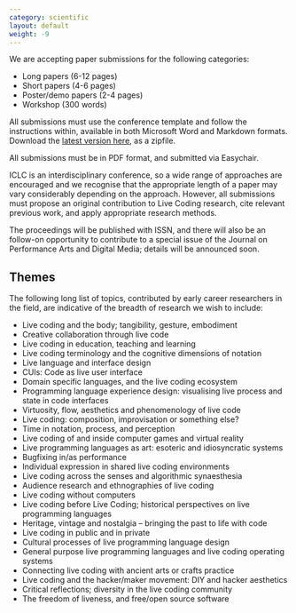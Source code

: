 ```yaml
---
category: scientific
layout: default
weight: -9
---
```


We are accepting paper submissions for the following categories:

* Long papers (6-12 pages)
* Short papers (4-6 pages)
* Poster/demo papers (2-4 pages)
* Workshop (300 words)

All submissions must use the conference template and follow the
instructions within, available in both Microsoft Word and Markdown
formats. Download the [latest version
here](https://github.com/livecodenetwork/templates/archive/master.zip),
as a zipfile.

All submissions must be in PDF format, and submitted via Easychair.

ICLC is an interdisciplinary conference, so a wide range of approaches
are encouraged and we recognise that the appropriate length of a paper
may vary considerably depending on the approach. However, all
submissions must propose an original contribution to Live Coding
research, cite relevant previous work, and apply appropriate research
methods.

The proceedings will be published with ISSN, and there will also be an
follow-on opportunity to contribute to a special issue of the Journal
on Performance Arts and Digital Media; details will be announced soon.

## Themes

The following long list of topics, contributed by early career researchers in the field, are indicative of the breadth of research we wish to include:

* Live coding and the body; tangibility, gesture, embodiment
* Creative collaboration through live code
* Live coding in education, teaching and learning
* Live coding terminology and the cognitive dimensions of notation
* Live language and interface design
* CUIs: Code as live user interface
* Domain specific languages, and the live coding ecosystem
* Programming language experience design: visualising live process and state in code interfaces
* Virtuosity, flow, aesthetics and phenomenology of live code
* Live coding: composition, improvisation or something else?
* Time in notation, process, and perception
* Live coding of and inside computer games and virtual reality
* Live programming languages as art: esoteric and idiosyncratic systems
* Bugfixing in/as performance
* Individual expression in shared live coding environments
* Live coding across the senses and algorithmic synaesthesia
* Audience research and ethnographies of live coding
* Live coding without computers
* Live coding before Live Coding; historical perspectives on live programming languages
* Heritage, vintage and nostalgia – bringing the past to life with code
* Live coding in public and in private
* Cultural processes of live programming language design
* General purpose live programming languages and live coding operating systems
* Connecting live coding with ancient arts or crafts practice
* Live coding and the hacker/maker movement: DIY and hacker aesthetics
* Critical reflections; diversity in the live coding community
* The freedom of liveness, and free/open source software

